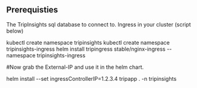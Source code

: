 ## Prerequisties
The TripInsights sql database to connect to.
Ingress in your cluster (script below)


kubectl create namespace tripinsights
kubectl create namespace tripinsights-ingress
helm install tripingress stable/nginx-ingress --namespace tripinsights-ingress

#Now grab the External-IP and use it in the helm chart.

helm install --set ingressControllerIP=1.2.3.4 tripapp . -n tripinsights
